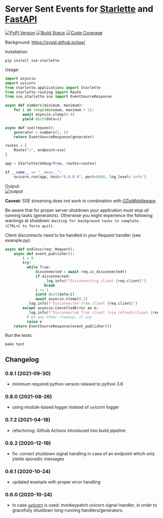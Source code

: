 # Server Sent Events for [Starlette](https://github.com/encode/starlette) and [FastAPI](https://fastapi.tiangolo.com/)

[![PyPI Version][pypi-image]][pypi-url]
[![Build Status][build-image]][build-url]
[![Code Coverage][coverage-image]][coverage-url]

Background: https://sysid.github.io/sse/

Installation:

```shell
pip install sse-starlette
```

Usage:

```python
import asyncio
import uvicorn
from starlette.applications import Starlette
from starlette.routing import Route
from sse_starlette.sse import EventSourceResponse

async def numbers(minimum, maximum):
    for i in range(minimum, maximum + 1):
        await asyncio.sleep(0.9)
        yield dict(data=i)

async def sse(request):
    generator = numbers(1, 5)
    return EventSourceResponse(generator)

routes = [
    Route("/", endpoint=sse)
]

app = Starlette(debug=True, routes=routes)

if __name__ == "__main__":
    uvicorn.run(app, host="0.0.0.0", port=8000, log_level='info')
```

Output:  
![output](output.png)

**Caveat:** SSE streaming does not work in combination with [GZipMiddleware](https://github.com/encode/starlette/issues/20#issuecomment-704106436).

Be aware that for proper server shutdown your application must stop all
running tasks (generators). Otherwise you might experience the following warnings
at shutdown: `Waiting for background tasks to complete. (CTRL+C to force quit)`.

Client disconnects need to be handled in your Request handler (see example.py):
```python
async def endless(req: Request):
    async def event_publisher():
        i = 0
        try:
          while True:
              disconnected = await req.is_disconnected()
              if disconnected:
                  _log.info(f"Disconnecting client {req.client}")
                  break
              i += 1
              yield dict(data=i)
              await asyncio.sleep(0.2)
          _log.info(f"Disconnected from client {req.client}")
        except asyncio.CancelledError as e:
          _log.info(f"Disconnected from client (via refresh/close) {req.client}")
          # Do any other cleanup, if any
          raise e
    return EventSourceResponse(event_publisher())
```

Run the tests:
```python
make test
```

## Changelog

### 0.8.1 (2021-09-30)
- minimum required python version relaxed to python 3.6

### 0.8.0 (2021-08-26)
- using module-based logger instead of uvicorn logger

### 0.7.2 (2021-04-18)
- refactoring: Github Actions introduced into build pipeline

### 0.6.2 (2020-12-19)
- fix: correct shutdown signal handling in case of an endpoint which only yields sporadic messages

### 0.6.1 (2020-10-24)
- updated example with proper error handling

### 0.6.0 (2020-10-24)
- In case [uvicorn](https://www.uvicorn.org/) is used: monkeypatch uvicorn signal-handler, 
  in order to gracefully shutdown long-running handlers/generators.


<!-- Badges -->

[pypi-image]: https://img.shields.io/pypi/v/sse-starlette
[pypi-url]: https://pypi.org/project/sse-starlette/
[build-image]: https://github.com/sysid/sse-starlette/actions/workflows/build.yml/badge.svg
[build-url]: https://github.com/sysid/sse-starlette/actions/workflows/build.yml
[coverage-image]: https://codecov.io/gh/sysid/sse-starlette/branch/master/graph/badge.svg
[coverage-url]: https://codecov.io/gh/sysid/sse-starlette
